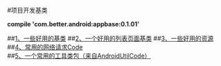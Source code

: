 #项目开发基类

**compile 'com.better.android:appbase:0.1.01'**

##[1、一些好用的基类](./readme/README_Base.md "一些好用的基类")
##[2、一个好用的列表页面基类](./readme/README_RecyclerView.md "一个好用的列表页面基类")
##[3、一些好用的资源](./readme/README_Resources.md "一些好用的资源")
##[4、常用的网络请求Code](./readme/README_ResponseCode.md "常用的网络请求Code")
##[5、一个常用的工具类包（来自AndroidUtilCode）](https://github.com/Blankj/AndroidUtilCode "一个常用的工具类包（来自AndroidUtilCode）")
